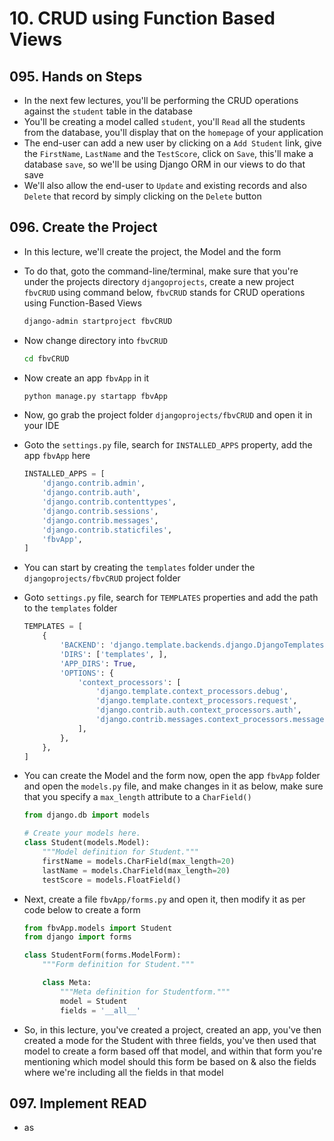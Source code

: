 # 10. CRUD using Function Based Views

## 095. Hands on Steps

- In the next few lectures, you'll be performing the CRUD operations against the `student` table in the database
- You'll be creating a model called `student`, you'll `Read` all the students from the database, you'll display that on the `homepage` of your application
- The end-user can add a new user by clicking on a `Add Student` link, give the `FirstName`, `LastName` and the `TestScore`, click on `Save`, this'll make a database `save`, so we'll be using Django ORM in our views to do that save
- We'll also allow the end-user to `Update` and existing records and also `Delete` that record by simply clicking on the `Delete` button

## 096. Create the Project

- In this lecture, we'll create the project, the Model and the form
- To do that, goto the command-line/terminal, make sure that you're under the projects directory `djangoprojects`, create a new project `fbvCRUD` using command below, `fbvCRUD` stands for CRUD operations using Function-Based Views

  ```bash
  django-admin startproject fbvCRUD
  ```

- Now change directory into `fbvCRUD`

  ```bash
  cd fbvCRUD
  ```

- Now create an app `fbvApp` in it

  ```bash
  python manage.py startapp fbvApp
  ```

- Now, go grab the project folder `djangoprojects/fbvCRUD` and open it in your IDE
- Goto the `settings.py` file, search for `INSTALLED_APPS` property, add the app `fbvApp` here

  ```python
  INSTALLED_APPS = [
      'django.contrib.admin',
      'django.contrib.auth',
      'django.contrib.contenttypes',
      'django.contrib.sessions',
      'django.contrib.messages',
      'django.contrib.staticfiles',
      'fbvApp',
  ]
  ```

- You can start by creating the `templates` folder under the `djangoprojects/fbvCRUD` project folder
- Goto `settings.py` file, search for `TEMPLATES` properties and add the path to the `templates` folder

  ```python
  TEMPLATES = [
      {
          'BACKEND': 'django.template.backends.django.DjangoTemplates',
          'DIRS': ['templates', ],
          'APP_DIRS': True,
          'OPTIONS': {
              'context_processors': [
                  'django.template.context_processors.debug',
                  'django.template.context_processors.request',
                  'django.contrib.auth.context_processors.auth',
                  'django.contrib.messages.context_processors.messages',
              ],
          },
      },
  ]
  ```

- You can create the Model and the form now, open the app `fbvApp` folder and open the `models.py` file, and make changes in it as below, make sure that you specify a `max_length` attribute to a `CharField()`

  ```python
  from django.db import models

  # Create your models here.
  class Student(models.Model):
      """Model definition for Student."""
      firstName = models.CharField(max_length=20)
      lastName = models.CharField(max_length=20)
      testScore = models.FloatField()
  ```

- Next, create a file `fbvApp/forms.py` and open it, then modify it as per code below to create a form

  ```python
  from fbvApp.models import Student
  from django import forms

  class StudentForm(forms.ModelForm):
      """Form definition for Student."""

      class Meta:
          """Meta definition for Studentform."""
          model = Student
          fields = '__all__'
  ```

- So, in this lecture, you've created a project, created an app, you've then created a mode for the Student with three fields, you've then used that model to create a form based off that model, and within that form you're mentioning which model should this form be based on & also the fields where we're including all the fields in that model

## 097. Implement READ

- as
